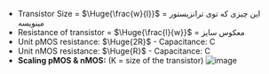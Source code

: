 * Transistor Size = $\Huge{\frac{w}{l}}$ = این چیزی که توی ترانزیستور مینویسه
* Resistance of transistor = $\Huge{\frac{l}{w}}$ = معکوس سایز
* Unit pMOS resistance: $\Huge{2R}$ - Capacitance: C
* Unit nMOS resistance: $\Huge{R}$ - Capacitance: C
* **Scaling pMOS & nMOS:** (K = size of the transistor)
![image](https://github.com/user-attachments/assets/e5b044aa-a403-4d23-94ab-263ae4e0d1fc)

